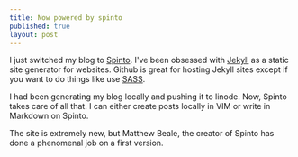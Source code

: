 ```yaml
---
title: Now powered by spinto
published: true
layout: post
---
```


I just switched my blog to [Spinto](http://spintoapp.com). 
I've been obsessed with [Jekyll](http://github.com/mojombo/jekyll) as a static site generator for websites.
Github is great for hosting Jekyll sites except if you want to do things like use [SASS](sass-lang.com). 

I had been generating my blog locally and pushing it to linode. Now, Spinto takes care of all that. I can either create posts locally in VIM or write in Markdown on Spinto.

The site is extremely new, but Matthew Beale, the creator of Spinto has done a phenomenal job on a first version.